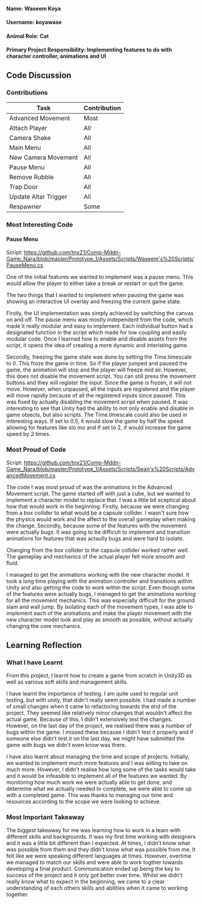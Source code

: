 #### Name: Waseem Koya
#### Username: koyawase
#### Animal Role: Cat
#### Primary Project Responsibility: Implementing features to do with character controller, animations and UI

## Code Discussion 

### Contributions

Task | Contribution 
------- | ---------
Advanced Movement | Most
Attach Player | All
Camera Shake | All
Main Menu | All
New Camera Movement | All
Pause Menu | All
Remove Rubble | All
Trap Door | All
Update Altar Trigger | All
Respawner | Some

### Most Interesting Code

#### Pause Menu

Script: https://github.com/tnx21/Comp-Mddn-Game_Nara/blob/master/Prototype_1/Assets/Scripts/Waseem's%20Scripts/PauseMenu.cs

One of the initial features we wanted to implement was a pause menu. This would allow the player to either take a break or restart or quit the game. 

The two things that I wanted to implement when pausing the game was showing an interactive UI overlay and freezing the current game state. 

Firstly, the UI implementation was simply achieved by switching the canvas on and off. The pause menu was mostly independent from the code, which made it really modular and easy to implement. Each individual button had a designated function in the script which made for low coupling and easily modular code. Once I learned how to enable and disable assets from the script, it opens the idea of creating a more dynamic and interisting game. 

Secondly, freezing the game state was done by setting the Time.timescale to 0. This froze the game in time. So if the player jumped and paused the game, the animation will stop and the player will freeze mid air. However, this does not disable the movement script. You can still press the movement buttons and they will register the input. Since the game is frozen, it will not move. However, when unpaused, all the inputs are registered and the player will move rapidly because of all the registered inputs since paused. This was fixed by actually disabling the movement script when paused. It was interesting to see that Unity had the ability to not only enable and disable in game objects, but also scripts. The Time.timescale could also be used in interesting ways. If set to 0.5, it would slow the game by half the speed allowing for features like slo mo and if set to 2, if would increase the game speed by 2 times. 

### Most Proud of Code

Script: https://github.com/tnx21/Comp-Mddn-Game_Nara/blob/master/Prototype_1/Assets/Scripts/Sean's%20Scripts/AdvancedMovement.cs

The code I was most proud of was the animations in the Advanced Movement script. The game started off with just a cube, but we wanted to implement a character model to replace that. I was a little bit sceptical about how that would work in the beginning. Firstly, because we were changing from a box collider to what would be a capsule collider. I wasn't sure how the physics would work and the affect to the overall gameplay when making the change. Secondly, because some of the features with the movement were actually bugs. It was going to be difficult to implement and transition animations for features that was actaully bugs and were hard to isolate. 

Changing from the box collider to the capsule collider worked rather well. The gameplay and mechanics of the actual player felt more smooth and fluid. 

I managed to get the animations working with the new character model. It took a long time playing with the animation controller and transitions within Unity and also getting the code to work within the script. Even though some of the features were actually bugs, I managed to get the animations working for all the movement mechanics. This was especially difficult for the ground slam and wall jump. By isolating each of the movement types, I was able to implement each of the animations and make the player movement with the new character model look and play as smooth as possible, without actually changing the core mechanics. 

## Learning Reflection 

### What I have Learnt 

From this project, I learnt how to create a game from scratch in Unity3D as well as various soft skills and management skills. 

I have learnt the importance of testing. I am quite used to regular unit testing, but with unity, that didn't really seem possible. I had made a number of small changes when it came to refactoring towards the end of the project. They seemed like relatively minor changes that wouldn't affect the actual game. Because of this, I didn't extensively test the changes. However, on the last day of the project, we realised there was a number of bugs within the game. I missed these because I didn't test it properly and if someone else didn't test it on the last day, we might have submitted the game with bugs we didn't even know was there.  

I have also learnt about managing the time and scope of projects. Initially, we wanted to implement much more features and I was willing to take on much more. However, I didn't realise how long some of the tasks would take and it would be infeasible to implement all of the features we wanted. By monitoring how much work we were actually able to get done, and determine what we actually needed to complete, we were able to come up with a completed game. This was thanks to managing our time and resources according to the scope we were looking to achieve. 

### Most Important Takeaway 

The biggest takeaway for me was learning how to work in a team with different skills and backgrounds. It was my first time working with designers and it was a little bit different than I expected. At times, I didn't know what was possible from them and they didn't know what was possible from me. It felt like we were speaking different languages at times. However, overtime we managed to match our skills and were able to work togther towards developing a final product. Communication ended up being the key to success of the project and it only got better over time. Whilst we didn't really know what to expect in the beginning, we came to a clear understanding of each others skills and abilities when it came to working together. 
